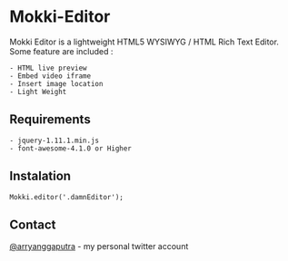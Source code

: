 Mokki-Editor
============

Mokki Editor is a lightweight HTML5 WYSIWYG / HTML Rich Text Editor. Some feature are included :

	- HTML live preview
	- Embed video iframe
	- Insert image location
	- Light Weight
	

Requirements
------------

	- jquery-1.11.1.min.js
	- font-awesome-4.1.0 or Higher


Instalation
-----------
	
	Mokki.editor('.damnEditor');

	
Contact
-------

[@arryanggaputra] - my personal twitter account




[@arryanggaputra]:http://twitter.com/arryanggaputra
